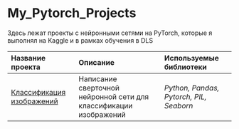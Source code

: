 # My_Pytorch_Projects
Здесь лежат проекты с нейронными сетями на PyTorch, которые я выполнял на Kaggle и в рамках обучения в DLS

| Название проекта | Описание | Используемые библиотеки | 
| :---------------------- | :---------------------- | :---------------------- |
| [Классификация изображений](Spring_pictures)|Написание сверточной нейронной сети для классификации изображений|*Python, Pandas, Pytorch, PIL, Seaborn*|

